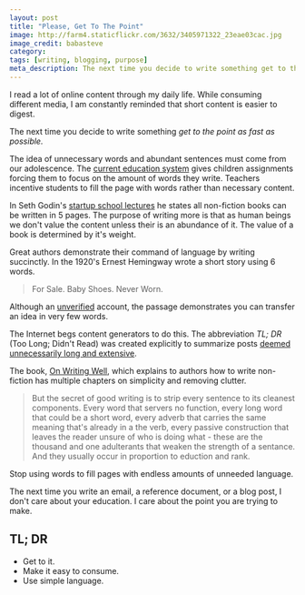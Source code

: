 ```yaml
---
layout: post
title: "Please, Get To The Point"
image: http://farm4.staticflickr.com/3632/3405971322_23eae03cac.jpg
image_credit: babasteve
category: 
tags: [writing, blogging, purpose]
meta_description: The next time you decide to write something get to the point as fast as possible.
---
```


I read a lot of online content through my daily life. While consuming different media, I am constantly reminded that short content is easier to digest.

The next time you decide to write something _get to the point as fast as possible._

The idea of unnecessary words and abundant sentences must come from our adolescence. The [current education system][5] gives children assignments forcing them to focus on the amount of words they write. Teachers incentive students to fill the page with words rather than necessary content.

In Seth Godin's [startup school lectures][1] he states all non-fiction books can be written in 5 pages. The purpose of writing more is that as human beings we don't value the content unless their is an abundance of it. The value of a book is determined by it's weight.

Great authors demonstrate their command of language by writing succinctly. In the 1920's Ernest Hemingway wrote a short story using 6 words. 

> For Sale. Baby Shoes. Never Worn.

Although an [unverified][2] account, the passage demonstrates you can transfer an idea in very few words.

The Internet begs content generators to do this. The abbreviation _TL; DR_ (Too Long; Didn't Read) was created explicitly to summarize posts [deemed unnecessarily long and extensive][3].

The book, [On Writing Well][4], which explains to authors how to write non-fiction has multiple chapters on simplicity and removing clutter.

> But the secret of good writing is to strip every sentence to its cleanest components. Every word that servers no function, every long word that could be a short word, every adverb that carries the same meaning that's already in a the verb, every passive construction that leaves the reader unsure of who is doing what - these are the thousand and one adulterants that weaken the strength of a sentance. And they usually occur in proportion to eduction and rank.

Stop using words to fill pages with endless amounts of unneeded language.

The next time you write an email, a reference document, or a blog post, I don't care about your education. I care about the point you are trying to make.

[1]: http://www.earwolf.com/show/startup-school/
[2]: http://www.snopes.com/language/literary/babyshoes.asp
[3]: http://knowyourmeme.com/memes/tldr
[4]: http://www.amazon.com/gp/product/0060891548/ref=as_li_ss_tl?ie=UTF8&camp=1789&creative=390957&creativeASIN=0060891548&linkCode=as2&tag=breharsblo-20
[5]: /2013/01/traditional-education-is-a-changin/

## TL; DR

* Get to it.
* Make it easy to consume.
* Use simple language.
